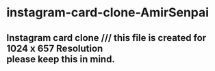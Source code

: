 # instagram-card-clone-AmirSenpai
## Instagram card clone /// this file is created for <br>1024 x 657 Resolution<br> please keep this in mind.
